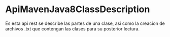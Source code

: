 # ApiMavenJava8ClassDescription
Es esta api rest se describe las partes de una clase, asi como la creacion de archivos .txt que contengan las clases para su posterior lectura.
